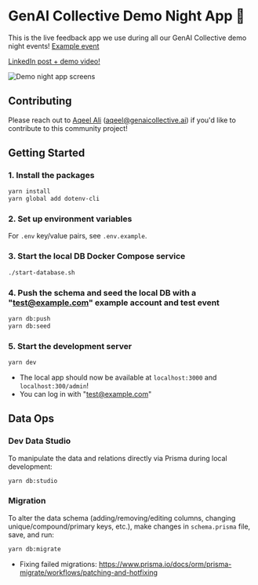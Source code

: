 # GenAI Collective Demo Night App 🚀

This is the live feedback app we use during all our GenAI Collective demo night events! [Example event](https://lu.ma/sf-demo)

[LinkedIn post + demo video!](https://www.linkedin.com/posts/chappyasel_yes-i-actually-built-an-entire-app-for-the-activity-7199495003709034496-dstA)

![Demo night app screens](https://github.com/GenAICollective/demo-night-app/assets/13221124/17248c6c-8e58-46d5-b941-e1f63387f620)

## Contributing

Please reach out to [Aqeel Ali](https://www.linkedin.com/in/aliaqeel/) (<aqeel@genaicollective.ai>) if you'd like to contribute to this community project!

## Getting Started

### 1. Install the packages

```bash
yarn install
yarn global add dotenv-cli
```

### 2. Set up environment variables

For `.env` key/value pairs, see `.env.example`.

### 3. Start the local DB Docker Compose service

```bash
./start-database.sh
```

### 4. Push the schema and seed the local DB with a "<test@example.com>" example account and test event

```bash
yarn db:push
yarn db:seed
```

### 5. Start the development server

```bash
yarn dev
```

- The local app should now be available at `localhost:3000` and `localhost:300/admin`!
- You can log in with "<test@example.com>"

## Data Ops

### Dev Data Studio

To manipulate the data and relations directly via Prisma during local development:

```bash
yarn db:studio
```

### Migration

To alter the data schema (adding/removing/editing columns, changing unique/compound/primary keys, etc.), make changes in `schema.prisma` file, save, and run:

```bash
yarn db:migrate
```

- Fixing failed migrations:
  <https://www.prisma.io/docs/orm/prisma-migrate/workflows/patching-and-hotfixing>
